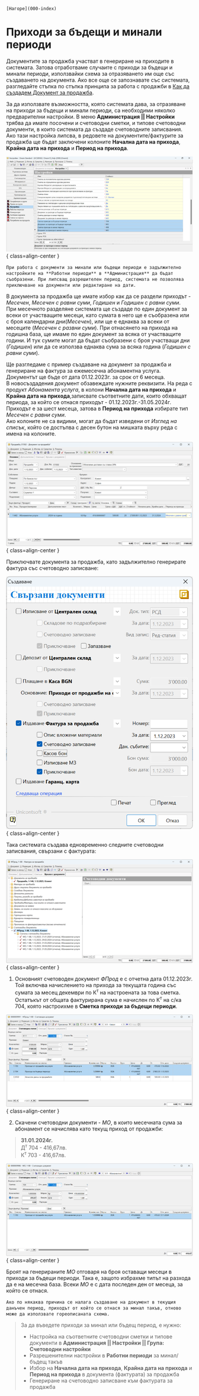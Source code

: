 ```{only} html
[Нагоре](000-index)
```
 

# Приходи за бъдещи и минали периоди

Документите за продажба участват в генериране на приходите в системата. Затова отработваме случаите с приходи за бъдещи и минали периоди, използвайки схема за отразяването им още със създаването на документа. Ако все още се запознавате със системата, разгледайте стъпка по стъпка принципа за работа с продажби в [Как да създадем Документ за продажба](https://www.unicontsoft.com/cms/node/26).

За да използвате възможността, която системата дава, за отразяване на приходи за бъдещи и минали периоди, са необходими няколко предварителни настройки. В меню **Администрация || Настройки** трябва да имате посочени и счетоводни сметки, и типове счетоводни документи, в които системата да създаде счетоводните записвания. Ако тази настройка липсва, в редовете на документите/фактурите за продажба ще бъдат заключени колоните **Начална дата на прихода**, **Крайна дата на прихода** и **Период на прихода**.

![](20240327-def-incomes1.png){ class=align-center }

```{tip}
При работа с документи за минали или бъдещи периоди е задължително настройките на **Работни периоди** в **Администрация** да бъдат съобразени. При липсващ разрешителен период, системата не позволява приключване на документи или редактиране на дати.
```

В документа за продажба ще имате избор как да се раздели приходът - *Месечен*, *Месечен с равни суми*, *Годишен* и *Годишен с равни суми*.  
При месечното разделяне системата ще създаде по един документ за всеки от участващите месеци, като сумата в него ще е съобразена или с броя календарни дни(*Месечен*), или ще е еднаква за всеки от месеците (*Месечен с развни суми*). При отнасянето на прихода на годишна база, ще имаме по един документ за всяка от участващите години. И тук сумите могат да бъдат съобразени с броя участващи дни (*Годишен*) или да се използва еднаква сума за всяка година (*Годишен с равни суми*). 

Ще разгледаме с пример създаване на документ за продажба и генериране на фактура за ежемесечна абонаментна услуга. Документът ще бъде от дата 01.12.2023г. за срок от 6 месеца.  
В новосъздадения документ обзавеждате нужните реквизити. На реда с продукт *Абонамента услуга*, в колони **Начална дата на прихода** и **Крайна дата на прихода**,записвате съответните дати, които обхващат периода, за който се отнася приходът - 01.12.2023г.-31.05.2024г. Приходът е за шест месеца, затова в **Период на прихода** избирате тип *Месечен с равни суми*.  
Ако колоните не са видими, могат да бъдат изведени от *Изглед на списък*, който се достъпва с десен бутон на мишката върху реда с имена на колоните.  

![](20240327-def-incomes2.png){ class=align-center }

Приключвате документа за продажба, като задължително генерирате фактура със счетоводно записване:  

![](20240327-def-incomes3.png){ class=align-center }

Така системата създава едновременно следните счетоводни записвания, свързани с фактурата: 

![](20240327-def-incomes4.png){ class=align-center }

1. Основният счетоводен документ *ФПрод* е с отчетна дата 01.12.2023г. Той включва начислението на прихода за текущата година със сумата за месец декември по К<sup>т</sup> на настроената за това сметка. Остатъкът от общата фактурирана сума е начислен по К<sup>т</sup> на с/ка 704, която настроихме в **Сметка приходи за бъдещи периоди**.

![](20240327-def-incomes5.png){ class=align-center }

2. Скачени счетоводни документи - *МО*, в които месечната сума за абонамент се начислява  като текущ приход от продажби:  

> **31.01.2024г.**  
> Д<sup>т</sup> 704 - 416,67лв.  
> К<sup>т</sup> 703 - 416,67лв.

![](20240327-def-incomes6.png){ class=align-center }

Броят на генерираните *МО* отговаря на броя оставащи месеци в приходи за бъдещи периоди. Така е, защото избрахме типът на разхода да е на месечна база. Всеки *МО* е с дата последен ден от месеца, за който се отнася. 

```{tip}
Ако по някаква причина се налага създаване на документ в текущия данъчен период, приходът от който се отнася за минал такъв, отново може да използвате гореописаната схема.  
```

> За да въведете приходи за минал или бъдещ период, е нужно:  
> - Настройка на съответните счетоводни сметки и типове документи в **Администрация || Настройки || Група: Счетоводни настройки**  
> - Разрешенителни настройки в **Работни периоди** за минал/бъдещ такъв   
> - Избор на **Начална дата на прихода**, **Крайна дата на прихода** и **Период на прихода** в документа (фактурата) за продажба 
> - Генериране на счетоводно записване към фактурата за продажба